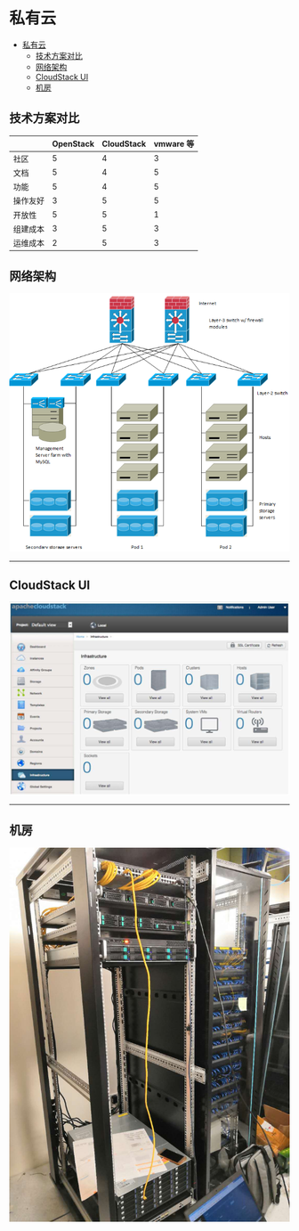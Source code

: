 # 私有云

- [私有云](#私有云)
  - [技术方案对比](#技术方案对比)
  - [网络架构](#网络架构)
  - [CloudStack UI](#cloudstack-ui)
  - [机房](#机房)

## 技术方案对比

|          | OpenStack | CloudStack | vmware 等 |
| -------- | --------- | ---------- | --------- |
| 社区     | 5         | 4          | 3         |
| 文档     | 5         | 4          | 5         |
| 功能     | 5         | 4          | 5         |
| 操作友好 | 3         | 5          | 5         |
| 开放性   | 5         | 5          | 1         |
| 组建成本 | 3         | 5          | 3         |
| 运维成本 | 2         | 5          | 3         |

## 网络架构

![网络架构](./Network.png)

---
## CloudStack UI
![Cloudstack](./Cloudstack.jpg)

---

## 机房

![Rack](./Rack.jpg)

